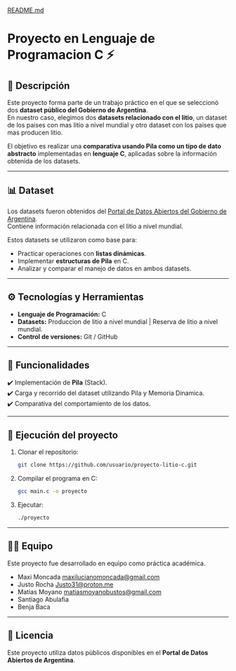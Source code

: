 [README.md](https://github.com/user-attachments/files/22561615/README.md)
# Proyecto en Lenguaje de Programacion C ⚡

## 📌 Descripción  
Este proyecto forma parte de un trabajo práctico en el que se seleccionó dos **dataset público del Gobierno de Argentina**.  
En nuestro caso, elegimos dos **datasets relacionado con el litio**, un dataset de los paises con mas litio a nivel mundial y otro dataset con los paises que mas producen litio.  

El objetivo es realizar una **comparativa usando Pila como un tipo de dato abstracto** implementadas en **lenguaje C**, aplicadas sobre la información obtenida de los datasets.  

---

## 📊 Dataset  
Los datasets fueron obtenidos del [Portal de Datos Abiertos del Gobierno de Argentina](https://datos.gob.ar/).  
Contiene información relacionada con el litio a nivel mundial.  

Estos datasets se utilizaron como base para:  
- Practicar operaciones con **listas dinámicas**.  
- Implementar **estructuras de Pila** en C.  
- Analizar y comparar el manejo de datos en ambos datasets.  

---

## ⚙️ Tecnologías y Herramientas  
- **Lenguaje de Programación:** C  
- **Datasets:** Produccion de litio a nivel mundial | Reserva de litio a nivel mundial.   
- **Control de versiones:** Git / GitHub  

---

## 🧩 Funcionalidades  
✔️ Implementación de **Pila** (Stack).    
✔️ Carga y recorrido del dataset utilizando Pila y Memoria Dinamica.  
✔️ Comparativa del comportamiento de los datos.  

---

## 🚀 Ejecución del proyecto  

1. Clonar el repositorio:  
   ```bash
   git clone https://github.com/usuario/proyecto-litio-c.git
   ```
2. Compilar el programa en C:  
   ```bash
   gcc main.c -o proyecto
   ```
3. Ejecutar:  
   ```bash
   ./proyecto
   ```

---

## 👨‍💻 Equipo  
Este proyecto fue desarrollado en equipo como práctica académica.  
- Maxi Moncada maxilucianomoncada@gmail.com
- Justo Rocha Justo31@proton.me
- Matias Moyano matiasmoyanobustos@gmail.com
- Santiago Abulafia
- Benja Baca
---

## 📜 Licencia  
Este proyecto utiliza datos públicos disponibles en el **Portal de Datos Abiertos de Argentina**.  
